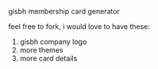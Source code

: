 gisbh membership card generator

feel free to fork, i would love to have these:

1. gisbh company logo
2. more themes
3. more card details